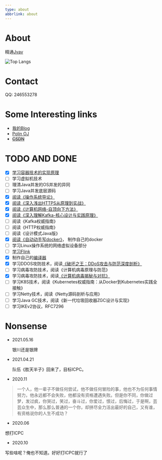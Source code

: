 ```yaml
---
type: about
abbrlink: about
---
```




# About

精通[Jvav](https://jvav.top/)

![Top Langs](https://github-readme-stats.vercel.app/api/top-langs/?username=fightinggg&hide=typescript,glsl,css,html)

# Contact

QQ: 246553278

# Some Interesting links
- [我的Blog](https://fightinggg.github.io)
- [Polin OJ](http://fightinggg.top:8081)
- ~~[CSDN](https://blog.csdn.net/qq_41157212?spm=1010.2135.3001.5343)~~

# TODO AND DONE

- [x] [学习容器技术的实现原理](https://fightinggg.github.io/QRN6OO.html)
- [ ] 学习虚拟机技术
- [ ] 理清Java并发的OS并发的异同
- [ ] 学习Java并发底层源码
- [X] [阅读《操作系统导论》](https://fightinggg.github.io/QPI740.html)
- [X] [阅读《深入浅出HTTPS从原理到实战》](https://fightinggg.github.io/QI78G0.html)
- [X] [阅读《计算机网络-自顶向下方法》](https://fightinggg.github.io/QQTKJ0.html)
- [X] [阅读《深入理解Kafka-核心设计与实践原理》](https://fightinggg.github.io/QQRN80.html)
- [ ] 阅读《Kafka权威指南》
- [ ] 阅读《HTTP权威指南》
- [ ] 阅读《设计模式Java版》
- [x] [阅读《自动动手写docker》](https://fightinggg.github.io/QRN6OO.html)， 制作自己的docker
- [ ] 学习Linux操作系统的网络虚拟设备部分
- [ ] [学习Flink](https://confucianzuoyuan.github.io/flink-tutorial/book/)
- [x] 制作自己的[编译器](https://fightinggg.github.io/QV7MPO.html)
- [x] 学习DDOS攻防技术，阅读[《破坏之王：DDoS攻击与防范深度剖析》](https://fightinggg.github.io/QZ0M0C.html)
- [ ] 学习病毒攻防技术，阅读《计算机病毒原理与防范》
- [x] 学习病毒攻防技术，阅读[《计算机病毒揭秘与对抗》](https://fightinggg.github.io/QZIIYO.html)
- [ ] 学习K8S技术，阅读《Kubernetes权威指南：从Docker到Kubernetes实践全接触》
- [ ] 学习Netty技术，阅读《Netty源码剖析与应用》
- [ ] 学习Java GC技术，阅读《新一代垃圾回收器ZGC设计与实现》
- [ ] 学习IKEv2协议，RFC7296

# Nonsense

- 2021.05.16

  银川还是银牌
- 2021.04.21

  队伍《胜天半子》回来了，目标ICPC。
- 2020.11

> 一个人，他一辈子不做任何尝试，他不做任何冒险的事，他也不为任何事情努力，他永远都不会失败，他都没有资格遭遇失败。但是你不同，你做过梦，发过疯，你哭过，笑过，奋斗过，你爱过，恨过，后悔过，于是啊，芸芸众生中，那么那么普通的一个你，却拼尽全力活出最好的自己，又有谁，有资格说你的人生不成功？

- 2020.06

想打ICPC

- 2020.10

写些啥呢？俺也不知道。好好打ICPC就行了
